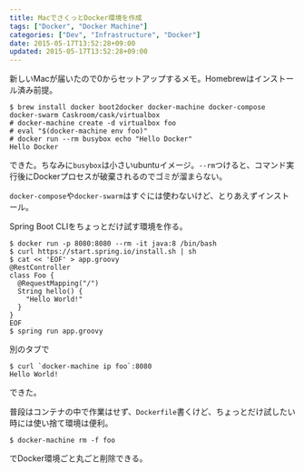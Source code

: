 ```yaml
---
title: MacでさくっとDocker環境を作成
tags: ["Docker", "Docker Machine"]
categories: ["Dev", "Infrastructure", "Docker"]
date: 2015-05-17T13:52:28+09:00
updated: 2015-05-17T13:52:28+09:00
---
```


新しいMacが届いたので0からセットアップするメモ。Homebrewはインストール済み前提。

```
$ brew install docker boot2docker docker-machine docker-compose docker-swarm Caskroom/cask/virtualbox
# docker-machine create -d virtualbox foo
# eval "$(docker-machine env foo)"
# docker run --rm busybox echo "Hello Docker"
Hello Docker
```

できた。ちなみに`busybox`は小さいubuntuイメージ。`--rm`つけると、コマンド実行後にDockerプロセスが破棄されるのでゴミが溜まらない。

`docker-compose`や`docker-swarm`はすぐには使わないけど、とりあえずインストール。

Spring Boot CLIをちょっとだけ試す環境を作る。

```
$ docker run -p 8080:8080 --rm -it java:8 /bin/bash
$ curl https://start.spring.io/install.sh | sh
$ cat << 'EOF' > app.groovy
@RestController
class Foo {
  @RequestMapping("/")
  String hello() {
    "Hello World!"
  }
}
EOF
$ spring run app.groovy
```

別のタブで

```
$ curl `docker-machine ip foo`:8080
Hello World!
```

できた。

普段はコンテナの中で作業はせず、`Dockerfile`書くけど、ちょっとだけ試したい時には使い捨て環境は便利。

```
$ docker-machine rm -f foo
```

でDocker環境ごと丸ごと削除できる。




